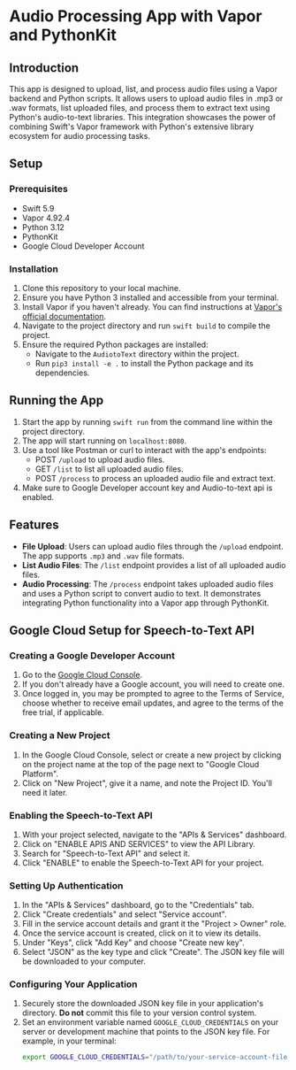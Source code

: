 # Audio Processing App with Vapor and PythonKit

## Introduction
This app is designed to upload, list, and process audio files using a Vapor backend and Python scripts. It allows users to upload audio files in .mp3 or .wav formats, list uploaded files, and process them to extract text using Python's audio-to-text libraries. This integration showcases the power of combining Swift's Vapor framework with Python's extensive library ecosystem for audio processing tasks.

## Setup

### Prerequisites
- Swift 5.9
- Vapor 4.92.4
- Python 3.12
- PythonKit
- Google Cloud Developer Account

### Installation
1. Clone this repository to your local machine.
2. Ensure you have Python 3 installed and accessible from your terminal.
3. Install Vapor if you haven't already. You can find instructions at [Vapor's official documentation](https://docs.vapor.codes/4.0/install/macos/).
4. Navigate to the project directory and run `swift build` to compile the project.
5. Ensure the required Python packages are installed:
   - Navigate to the `AudiotoText` directory within the project.
   - Run `pip3 install -e .` to install the Python package and its dependencies.

## Running the App
1. Start the app by running `swift run` from the command line within the project directory.
2. The app will start running on `localhost:8080`.
3. Use a tool like Postman or curl to interact with the app's endpoints:
   - POST `/upload` to upload audio files.
   - GET `/list` to list all uploaded audio files.
   - POST `/process` to process an uploaded audio file and extract text.
4. Make sure to Google Developer account key and Audio-to-text api is enabled.

## Features
- **File Upload**: Users can upload audio files through the `/upload` endpoint. The app supports `.mp3` and `.wav` file formats.
- **List Audio Files**: The `/list` endpoint provides a list of all uploaded audio files.
- **Audio Processing**: The `/process` endpoint takes uploaded audio files and uses a Python script to convert audio to text. It demonstrates integrating Python functionality into a Vapor app through PythonKit.

## Google Cloud Setup for Speech-to-Text API

### Creating a Google Developer Account
1. Go to the [Google Cloud Console](https://console.cloud.google.com/).
2. If you don't already have a Google account, you will need to create one.
3. Once logged in, you may be prompted to agree to the Terms of Service, choose whether to receive email updates, and agree to the terms of the free trial, if applicable.

### Creating a New Project
1. In the Google Cloud Console, select or create a new project by clicking on the project name at the top of the page next to "Google Cloud Platform".
2. Click on "New Project", give it a name, and note the Project ID. You'll need it later.

### Enabling the Speech-to-Text API
1. With your project selected, navigate to the "APIs & Services" dashboard.
2. Click on "ENABLE APIS AND SERVICES" to view the API Library.
3. Search for "Speech-to-Text API" and select it.
4. Click "ENABLE" to enable the Speech-to-Text API for your project.

### Setting Up Authentication
1. In the "APIs & Services" dashboard, go to the "Credentials" tab.
2. Click "Create credentials" and select "Service account".
3. Fill in the service account details and grant it the "Project > Owner" role.
4. Once the service account is created, click on it to view its details.
5. Under "Keys", click "Add Key" and choose "Create new key".
6. Select "JSON" as the key type and click "Create". The JSON key file will be downloaded to your computer.

### Configuring Your Application
1. Securely store the downloaded JSON key file in your application's directory. **Do not** commit this file to your version control system.
2. Set an environment variable named `GOOGLE_CLOUD_CREDENTIALS` on your server or development machine that points to the JSON key file. For example, in your terminal:
   ```bash
   export GOOGLE_CLOUD_CREDENTIALS="/path/to/your-service-account-file.json"
   ```

